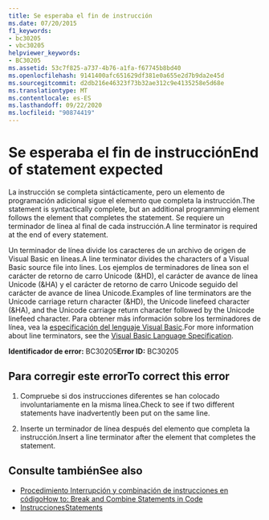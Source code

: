 ```yaml
---
title: Se esperaba el fin de instrucción
ms.date: 07/20/2015
f1_keywords:
- bc30205
- vbc30205
helpviewer_keywords:
- BC30205
ms.assetid: 53c7f825-a737-4b76-a1fa-f67745b8bd40
ms.openlocfilehash: 9141400afc651629df381e0a655e2d7b9da2e45d
ms.sourcegitcommit: d2db216e46323f73b32ae312c9e4135258e5d68e
ms.translationtype: MT
ms.contentlocale: es-ES
ms.lasthandoff: 09/22/2020
ms.locfileid: "90874419"
---
```

# <a name="end-of-statement-expected"></a><span data-ttu-id="5c8c9-102">Se esperaba el fin de instrucción</span><span class="sxs-lookup"><span data-stu-id="5c8c9-102">End of statement expected</span></span>

<span data-ttu-id="5c8c9-103">La instrucción se completa sintácticamente, pero un elemento de programación adicional sigue el elemento que completa la instrucción.</span><span class="sxs-lookup"><span data-stu-id="5c8c9-103">The statement is syntactically complete, but an additional programming element follows the element that completes the statement.</span></span> <span data-ttu-id="5c8c9-104">Se requiere un terminador de línea al final de cada instrucción.</span><span class="sxs-lookup"><span data-stu-id="5c8c9-104">A line terminator is required at the end of every statement.</span></span>
  
 <span data-ttu-id="5c8c9-105">Un terminador de línea divide los caracteres de un archivo de origen de Visual Basic en líneas.</span><span class="sxs-lookup"><span data-stu-id="5c8c9-105">A line terminator divides the characters of a Visual Basic source file into lines.</span></span> <span data-ttu-id="5c8c9-106">Los ejemplos de terminadores de línea son el carácter de retorno de carro Unicode (&HD), el carácter de avance de línea Unicode (&HA) y el carácter de retorno de carro Unicode seguido del carácter de avance de línea Unicode.</span><span class="sxs-lookup"><span data-stu-id="5c8c9-106">Examples of line terminators are the Unicode carriage return character (&HD), the Unicode linefeed character (&HA), and the Unicode carriage return character followed by the Unicode linefeed character.</span></span> <span data-ttu-id="5c8c9-107">Para obtener más información sobre los terminadores de línea, vea la [especificación del lenguaje Visual Basic](~/_vblang/spec/lexical-grammar.md#line-terminators).</span><span class="sxs-lookup"><span data-stu-id="5c8c9-107">For more information about line terminators, see the [Visual Basic Language Specification](~/_vblang/spec/lexical-grammar.md#line-terminators).</span></span>
  
 <span data-ttu-id="5c8c9-108">**Identificador de error:** BC30205</span><span class="sxs-lookup"><span data-stu-id="5c8c9-108">**Error ID:** BC30205</span></span>
  
## <a name="to-correct-this-error"></a><span data-ttu-id="5c8c9-109">Para corregir este error</span><span class="sxs-lookup"><span data-stu-id="5c8c9-109">To correct this error</span></span>
  
1. <span data-ttu-id="5c8c9-110">Compruebe si dos instrucciones diferentes se han colocado involuntariamente en la misma línea.</span><span class="sxs-lookup"><span data-stu-id="5c8c9-110">Check to see if two different statements have inadvertently been put on the same line.</span></span>
  
2. <span data-ttu-id="5c8c9-111">Inserte un terminador de línea después del elemento que completa la instrucción.</span><span class="sxs-lookup"><span data-stu-id="5c8c9-111">Insert a line terminator after the element that completes the statement.</span></span>
  
## <a name="see-also"></a><span data-ttu-id="5c8c9-112">Consulte también</span><span class="sxs-lookup"><span data-stu-id="5c8c9-112">See also</span></span>

- [<span data-ttu-id="5c8c9-113">Procedimiento Interrupción y combinación de instrucciones en código</span><span class="sxs-lookup"><span data-stu-id="5c8c9-113">How to: Break and Combine Statements in Code</span></span>](../../programming-guide/program-structure/how-to-break-and-combine-statements-in-code.md)
- [<span data-ttu-id="5c8c9-114">Instrucciones</span><span class="sxs-lookup"><span data-stu-id="5c8c9-114">Statements</span></span>](../../programming-guide/language-features/statements.md)
